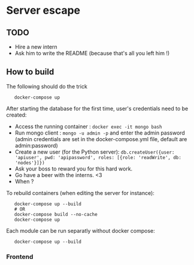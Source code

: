 # Server escape

## TODO
 - Hire a new intern
 - Ask him to write the README (because that's all you left him !)

## How to build

The following should do the trick

 ```
 	docker-compose up
 ```

After starting the database for the first time, user's credentials need to be created:
 - Access the running container : `docker exec -it mongo bash`
 - Run mongo client : `mongo -u admin -p` and enter the admin password
 (admin credentials are set in the docker-compose.yml file, default are admin:password)
 - Create a new user (for the Python server):
 `db.createUser({user: 'apiuser', pwd: 'apipassword', roles: [{role: 'readWrite', db: 'nodes'}]}) `
 - Ask your boss to reward you for this hard work.
 - Go have a beer with the interns. <3
 - When ?

To rebuild containers (when editing the server for instance):

 ```
 	docker-compose up --build
 	# OR 
 	docker-compose build --no-cache
 	docker-compose up
 ```

Each module can be run separatly without docker compose:
 ```
 	docker-compose up --build
 ```

 ### Frontend

